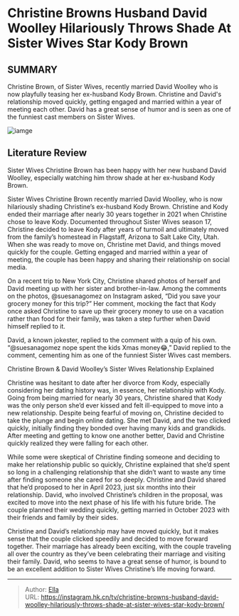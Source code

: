 # Christine Browns Husband David Woolley Hilariously Throws Shade At Sister Wives Star Kody Brown


## SUMMARY 



  Christine Brown, of Sister Wives, recently married David Woolley who is now playfully teasing her ex-husband Kody Brown.   Christine and David&#39;s relationship moved quickly, getting engaged and married within a year of meeting each other.   David has a great sense of humor and is seen as one of the funniest cast members on Sister Wives.  

![iamge](https://static1.srcdn.com/wordpress/wp-content/uploads/2023/11/christine-brown-s-husband-david-woolley-hilariously-throws-shade-at-sister-wives-star-kody-brown.jpg)

## Literature Review
Sister Wives Christine Brown has been happy with her new husband David Woolley, especially watching him throw shade at her ex-husband Kody Brown.




Sister Wives Christine Brown recently married David Woolley, who is now hilariously shading Christine’s ex-husband Kody Brown. Christine and Kody ended their marriage after nearly 30 years together in 2021 when Christine chose to leave Kody. Documented throughout Sister Wives season 17, Christine decided to leave Kody after years of turmoil and ultimately moved from the family’s homestead in Flagstaff, Arizona to Salt Lake City, Utah. When she was ready to move on, Christine met David, and things moved quickly for the couple. Getting engaged and married within a year of meeting, the couple has been happy and sharing their relationship on social media.




On a recent trip to New York City, Christine shared photos of herself and David meeting up with her sister and brother-in-law. Among the comments on the photos, @suesanagomez on Instagram asked, “Did you save your grocery money for this trip?” Her comment, mocking the fact that Kody once asked Christine to save up their grocery money to use on a vacation rather than food for their family, was taken a step further when David himself replied to it.


 

David, a known jokester, replied to the comment with a quip of his own. “@suesanagomez nope spent the kids Xmas money😂,” David replied to the comment, cementing him as one of the funniest Sister Wives cast members.


 Christine Brown &amp; David Woolley’s Sister Wives Relationship Explained 
          




Christine was hesitant to date after her divorce from Kody, especially considering her dating history was, in essence, her relationship with Kody. Going from being married for nearly 30 years, Christine shared that Kody was the only person she’d ever kissed and felt ill-equipped to move into a new relationship. Despite being fearful of moving on, Christine decided to take the plunge and begin online dating. She met David, and the two clicked quickly, initially finding they bonded over having many kids and grandkids. After meeting and getting to know one another better, David and Christine quickly realized they were falling for each other.


 

While some were skeptical of Christine finding someone and deciding to make her relationship public so quickly, Christine explained that she’d spent so long in a challenging relationship that she didn’t want to waste any time after finding someone she cared for so deeply. Christine and David shared that he’d proposed to her in April 2023, just six months into their relationship. David, who involved Christine’s children in the proposal, was excited to move into the next phase of his life with his future bride. The couple planned their wedding quickly, getting married in October 2023 with their friends and family by their sides.




Christine and David’s relationship may have moved quickly, but it makes sense that the couple clicked speedily and decided to move forward together. Their marriage has already been exciting, with the couple traveling all over the country as they’ve been celebrating their marriage and visiting their family. David, who seems to have a great sense of humor, is bound to be an excellent addition to Sister Wives Christine’s life moving forward.



---

> Author: [Ella](https://instagram.hk.cn/)  
> URL: https://instagram.hk.cn/tv/christine-browns-husband-david-woolley-hilariously-throws-shade-at-sister-wives-star-kody-brown/  

